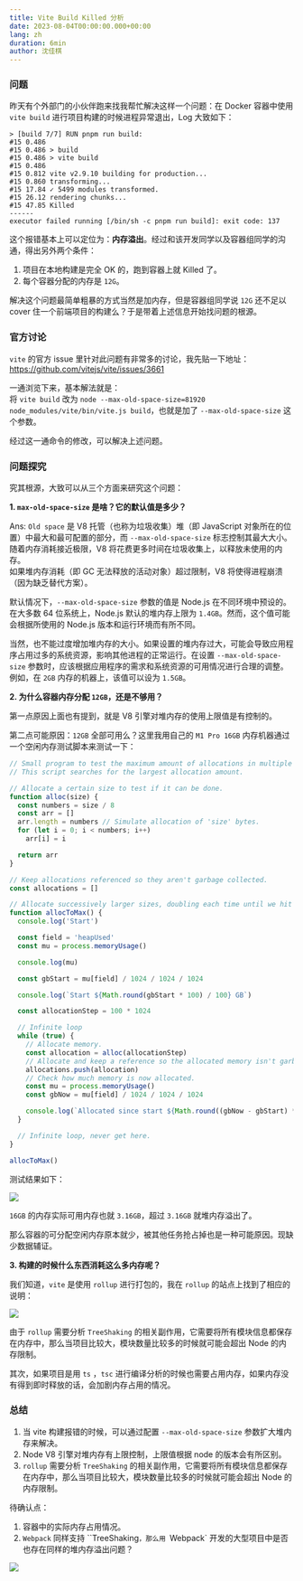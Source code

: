 ```yaml
---
title: Vite Build Killed 分析
date: 2023-08-04T00:00:00.000+00:00
lang: zh
duration: 6min
author: 沈佳棋
---
```


### 问题

昨天有个外部门的小伙伴跑来找我帮忙解决这样一个问题：在 Docker 容器中使用 `vite build` 进行项目构建的时候进程异常退出，Log 大致如下：

```shell
> [build 7/7] RUN pnpm run build:
#15 0.486 
#15 0.486 > build
#15 0.486 > vite build
#15 0.486 
#15 0.812 vite v2.9.10 building for production...
#15 0.860 transforming...
#15 17.84 ✓ 5499 modules transformed.
#15 26.12 rendering chunks...
#15 47.85 Killed
------
executor failed running [/bin/sh -c pnpm run build]: exit code: 137
```

这个报错基本上可以定位为：**内存溢出**。经过和该开发同学以及容器组同学的沟通，得出另外两个条件：

1. 项目在本地构建是完全 OK 的，跑到容器上就 Killed 了。
2. 每个容器分配的内存是 `12G`。

解决这个问题最简单粗暴的方式当然是加内存，但是容器组同学说 `12G` 还不足以 cover 住一个前端项目的构建么？于是带着上述信息开始找问题的根源。

### 官方讨论

`vite` 的官方 issue 里针对此问题有非常多的讨论，我先贴一下地址：https://github.com/vitejs/vite/issues/3661  

一通浏览下来，基本解法就是：  
将 `vite build` 改为 `node --max-old-space-size=81920 node_modules/vite/bin/vite.js build`，也就是加了 `--max-old-space-size` 这个参数。

经过这一通命令的修改，可以解决上述问题。

### 问题探究

究其根源，大致可以从三个方面来研究这个问题：

**1. `max-old-space-size` 是啥？它的默认值是多少？**

Ans: `Old space` 是 V8 托管（也称为垃圾收集）堆（即 JavaScript 对象所在的位置）中最大和最可配置的部分，而 `--max-old-space-size` 标志控制其最大大小。 随着内存消耗接近极限，V8 将花费更多时间在垃圾收集上，以释放未使用的内存。  
如果堆内存消耗（即 GC 无法释放的活动对象）超过限制，V8 将使得进程崩溃（因为缺乏替代方案）。  

默认情况下，`--max-old-space-size` 参数的值是 Node.js 在不同环境中预设的。在大多数 64 位系统上，Node.js 默认的堆内存上限为 `1.4GB`。然而，这个值可能会根据所使用的 Node.js 版本和运行环境而有所不同。  

当然，也不能过度增加堆内存的大小。如果设置的堆内存过大，可能会导致应用程序占用过多的系统资源，影响其他进程的正常运行。在设置 `--max-old-space-size` 参数时，应该根据应用程序的需求和系统资源的可用情况进行合理的调整。例如，在 `2GB` 内存的机器上，该值可以设为 `1.5GB`。

**2. 为什么容器内存分配 `12GB`，还是不够用？**

第一点原因上面也有提到，就是 V8 引擎对堆内存的使用上限值是有控制的。  

第二点可能原因：`12GB` 全部可用么？这里我用自己的 `M1 Pro 16GB` 内存机器通过一个空闲内存测试脚本来测试一下：

```js
// Small program to test the maximum amount of allocations in multiple blocks.
// This script searches for the largest allocation amount.

// Allocate a certain size to test if it can be done.
function alloc(size) {
  const numbers = size / 8
  const arr = []
  arr.length = numbers // Simulate allocation of 'size' bytes.
  for (let i = 0; i < numbers; i++)
    arr[i] = i

  return arr
}

// Keep allocations referenced so they aren't garbage collected.
const allocations = []

// Allocate successively larger sizes, doubling each time until we hit the limit.
function allocToMax() {
  console.log('Start')

  const field = 'heapUsed'
  const mu = process.memoryUsage()

  console.log(mu)

  const gbStart = mu[field] / 1024 / 1024 / 1024

  console.log(`Start ${Math.round(gbStart * 100) / 100} GB`)

  const allocationStep = 100 * 1024

  // Infinite loop
  while (true) {
    // Allocate memory.
    const allocation = alloc(allocationStep)
    // Allocate and keep a reference so the allocated memory isn't garbage collected.
    allocations.push(allocation)
    // Check how much memory is now allocated.
    const mu = process.memoryUsage()
    const gbNow = mu[field] / 1024 / 1024 / 1024

    console.log(`Allocated since start ${Math.round((gbNow - gbStart) * 100) / 100} GB`)
  }

  // Infinite loop, never get here.
}

allocToMax()
```

测试结果如下：

<img src="/public/malloc-test.png" />

`16GB` 的内存实际可用内存也就 `3.16GB`，超过 `3.16GB` 就堆内存溢出了。  
 
那么容器的可分配空闲内存原本就少，被其他任务抢占掉也是一种可能原因。现缺少数据辅证。

**3. 构建的时候什么东西消耗这么多内存呢？**

我们知道，`vite` 是使用 `rollup` 进行打包的，我在 `rollup` 的站点上找到了相应的说明：

<img src="/public/rollup-memory.png" />

由于 `rollup` 需要分析 `TreeShaking` 的相关副作用，它需要将所有模块信息都保存在内存中，那么当项目比较大，模块数量比较多的时候就可能会超出 Node 的内存限制。  

其次，如果项目是用 `ts` ，`tsc` 进行编译分析的时候也需要占用内存，如果内存没有得到即时释放的话，会加剧内存占用的情况。


### 总结

1. 当 vite 构建报错的时候，可以通过配置 `--max-old-space-size` 参数扩大堆内存来解决。
2. Node V8 引擎对堆内存有上限控制，上限值根据 node 的版本会有所区别。
3. `rollup` 需要分析 `TreeShaking` 的相关副作用，它需要将所有模块信息都保存在内存中，那么当项目比较大，模块数量比较多的时候就可能会超出 Node 的内存限制。 

待确认点：

1. 容器中的实际内存占用情况。
2. `Webpack` 同样支持 ``TreeShaking`，那么用 `Webpack` 开发的大型项目中是否也存在同样的堆内存溢出问题？

<img src="/public/qijiahao-chat.png" />